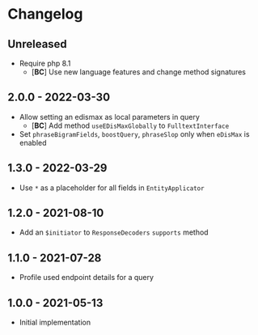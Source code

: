 # Changelog

<!-- There should always be "Unreleased" section at the beginning. -->

## Unreleased
- Require php 8.1
    - [**BC**] Use new language features and change method signatures

## 2.0.0 - 2022-03-30
- Allow setting an edismax as local parameters in query
  - [**BC**] Add method `useEDisMaxGlobally` to `FulltextInterface`
- Set `phraseBigramFields`, `boostQuery`, `phraseSlop` only when `eDisMax` is enabled

## 1.3.0 - 2022-03-29
- Use `*` as a placeholder for all fields in `EntityApplicator`

## 1.2.0 - 2021-08-10
- Add an `$initiator` to `ResponseDecoders` `supports` method

## 1.1.0 - 2021-07-28
- Profile used endpoint details for a query

## 1.0.0 - 2021-05-13
- Initial implementation
